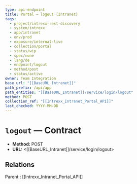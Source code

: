 ```yaml
---
type: api-endpoint
title: Portal — logout (Intranet)
tags:
  - project/intrexx-rest-discovery
  - system/intrexx
  - app/intranet
  - env/prod
  - exposure/internal-live
  - collection/portal
  - status/wip
  - spec/none
  - lang/de
  - endpoint/logout
  - method/post
  - status/active
owner: Team Integration
base_url: "[[BaseURL_Intranet]]"
path_prefix: /api/app
path_entities: "[[BaseURL_Intranet]]/service/login/logout"
method: POST
collection_ref: "[[Intrexx_Intranet_Portal_API]]"
last_checked: YYYY-MM-DD
---
```



# `logout` — Contract
- **Method:** POST
- **URL:** <[[BaseURL_Intranet]]/service/login/logout>

## Relations
Parent:: [[Intrexx_Intranet_Portal_API]]
